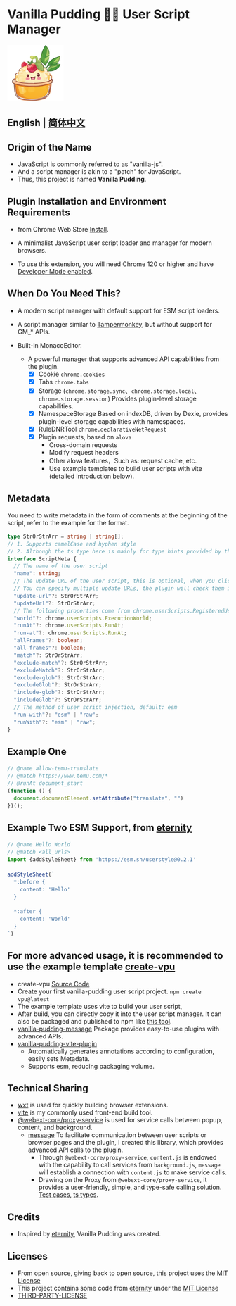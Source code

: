 # Vanilla Pudding 🌿🍮 User Script Manager

![logo](/project/ext/public/icon/128.png)

## English | [简体中文](./README.md)

## Origin of the Name

- JavaScript is commonly referred to as "vanilla-js".
- And a script manager is akin to a "patch" for JavaScript.
- Thus, this project is named **Vanilla Pudding**.

## Plugin Installation and Environment Requirements

- from Chrome Web Store [Install](https://chrome.google.com/webstore/detail/fencadnndhdeggodopebjgdfdlhcimfk).

- A minimalist JavaScript user script loader and manager for modern browsers.

- To use this extension, you will need Chrome 120 or higher and
  have [Developer Mode enabled](https://www.tampermonkey.net/faq.php#Q209).

## When Do You Need This?

- A modern script manager with default support for ESM script loaders.

- A script manager similar to [Tampermonkey](https://www.tampermonkey.net/), but without support for GM_* APIs.

- Built-in MonacoEditor.

  - A powerful manager that supports advanced API capabilities from the plugin.
    - [x] Cookie `chrome.cookies`
    - [x] Tabs `chrome.tabs`
    - [x] Storage (`chrome.storage.sync`、`chrome.storage.local`、`chrome.storage.session`) Provides plugin-level storage
      capabilities.
    - [x] NamespaceStorage Based on indexDB, driven by Dexie, provides plugin-level storage capabilities with
      namespaces.
    - [x] RuleDNRTool `chrome.declarativeNetRequest`
    - [x] Plugin requests, based on `alova`
      - Cross-domain requests
      - Modify request headers
      - Other alova features，Such as: request cache, etc.
      - Use example templates to build user scripts with vite (detailed introduction below).

## Metadata

You need to write metadata in the form of comments at the beginning of the script, refer to the example for the format.

```ts
type StrOrStrArr = string | string[];
// 1. Supports camelCase and hyphen style
// 2. Although the ts type here is mainly for type hints provided by the vite plugin, the naming still conforms to the comment syntax, which is slightly different from the actual values of Google plugins
interface ScriptMeta {
  // The name of the user script
  "name": string;
  // The update URL of the user script, this is optional, when you click the update button, the plugin will access this URL to keep the user script up to date.
  // You can specify multiple update URLs, the plugin will check them in order until a usable user script is found.
  "update-url"?: StrOrStrArr;
  "updateUrl"?: StrOrStrArr;
  // The following properties come from chrome.userScripts.RegisteredUserScrip, with only slight differences in the property names that support values as StrOrStrArr
  "world"?: chrome.userScripts.ExecutionWorld;
  "runAt"?: chrome.userScripts.RunAt;
  "run-at"?: chrome.userScripts.RunAt;
  "allFrames"?: boolean;
  "all-frames"?: boolean;
  "match"?: StrOrStrArr;
  "exclude-match"?: StrOrStrArr;
  "excludeMatch"?: StrOrStrArr;
  "exclude-glob"?: StrOrStrArr;
  "excludeGlob"?: StrOrStrArr;
  "include-glob"?: StrOrStrArr;
  "includeGlob"?: StrOrStrArr;
  // The method of user script injection, default: esm
  "run-with"?: "esm" | "raw";
  "runWith"?: "esm" | "raw";
}
```

## Example One

```js
// @name allow-temu-translate
// @match https://www.temu.com/*
// @runAt document_start
(function () {
  document.documentElement.setAttribute("translate", "")
})();
```

## Example Two ESM Support, from [eternity](https://github.com/BlackGlory/eternity?tab=readme-ov-file#example)

```js
// @name Hello World
// @match <all_urls>
import {addStyleSheet} from 'https://esm.sh/userstyle@0.2.1'

addStyleSheet(`
  *:before {
    content: 'Hello'
  }

  *:after {
    content: 'World'
  }
`)
```

## For more advanced usage, it is recommended to use the example template [create-vpu](https://www.npmjs.com/package/create-vpu)

- create-vpu [Source Code](packages/create-vpu/package.json)
- Create your first vanilla-pudding user script project.  `npm create vpu@latest`
- The example template uses vite to build your user script,
- After build, you can directly copy it into the user script manager. It can also be packaged and published to npm like
  [this tool](https://www.npmjs.com/package/dpms-tools).
- [vanilla-pudding-message](packages/message/package.json) Package provides easy-to-use plugins with advanced APIs.
- [vanilla-pudding-vite-plugin](packages/vite-plugin/package.json)
  - Automatically generates annotations according to configuration, easily sets Metadata.
  - Supports esm, reducing packaging volume.

## Technical Sharing

- [wxt](https://wxt.dev/) is used for quickly building browser extensions.
- [vite](https://vitejs.dev/) is my commonly used front-end build tool.
- [@webext-core/proxy-service](https://webext-core.aklinker1.io/guide/proxy-service/) is used for service calls between
  popup, content, and background.
  - [message](packages/message) To facilitate communication between user scripts or browser pages and the plugin, I
    created this library, which provides advanced API calls to the plugin.
    - Through `@webext-core/proxy-service`, `content.js` is endowed with the capability to call services
      from `background.js`, `message` will establish a connection with `content.js` to make service calls.
    - Drawing on the Proxy from `@webext-core/proxy-service`, it provides a user-friendly, simple, and type-safe calling
      solution. [Test cases](project/vpu-test/src/main.js), [ts types](packages/message/src/type.ts).

## Credits

- Inspired by [eternity](https://github.com/BlackGlory/eternity), Vanilla Pudding was created.

## Licenses

- From open source, giving back to open source, this project uses the [MIT License](LICENSE)
- This project contains some code from [eternity](https://github.com/BlackGlory/eternity) under
  the [MIT License](https://github.com/BlackGlory/eternity/blob/master/LICENSE)
- [THIRD-PARTY-LICENSE](THIRD-PARTY-LICENSE)
